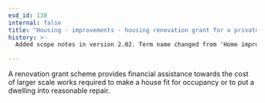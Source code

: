 ```yaml
---
esd_id: 138
internal: false
title: "Housing - improvements - housing renovation grant for a private property"
history: >-
  Added scope notes in version 2.02. Term name changed from 'Home improvements - housing renovation grant for a private property' to 'Housing - improvements - housing renovation grant for a private property' in version 3.00.

---
```


A renovation grant scheme provides financial assistance towards the cost of larger scale works required to make a house fit for occupancy or to put a dwelling into reasonable repair.

